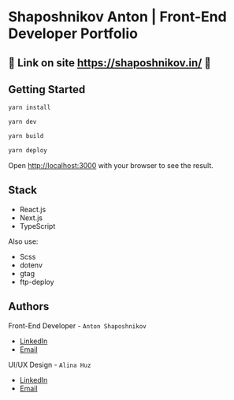 # Shaposhnikov Anton | Front-End Developer Portfolio

## 🚀 Link on site https://shaposhnikov.in/ 🚀

## Getting Started

```bash
yarn install

yarn dev

yarn build

yarn deploy
```

Open [http://localhost:3000](http://localhost:3000) with your browser to see the
result.

## Stack

- React.js
- Next.js
- TypeScript

Also use:

- Scss
- dotenv
- gtag
- ftp-deploy

## Authors

Front-End Developer -
`Anton Shaposhnikov`

- [LinkedIn](https://www.linkedin.com/in/shaposhnikov-dev/)
- [Email](mailto:666hesoyam@gmail.com)

UI/UX Design -
`Alina Huz`

- [LinkedIn](https://www.linkedin.com/in/alina-huz-design/)
- [Email](mailto:alina.huz.design@gmail.com)


